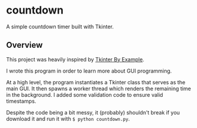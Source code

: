 # countdown

A simple countdown timer built with Tkinter. 

## Overview

This project was heavily inspired by [Tkinter By Example](https://github.com/Dvlv/Tkinter-By-Example). 

I wrote this program in order to learn more about GUI programming. 

At a high level, the program instantiates a Tkinter class that serves as the main GUI. 
It then spawns a worker thread which renders the remaining time in the background. 
I added some validation code to ensure valid timestamps. 

Despite the code being a bit messy, it (probably) shouldn't break if you download it and run it with `$ python countdown.py`. 